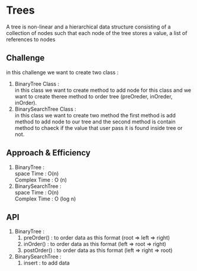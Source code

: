 # Trees
A tree is non-linear and a hierarchical data structure consisting of a collection of nodes such that each node of the tree stores a value, a list of references to nodes

## Challenge
in this challenge we want to create two class :  
1. BinaryTree Class :  
    in this class we want to create method to add node for this class and we want to create theree method to order tree (preOreder, inOreder, inOrder).
2. BinarySearchTree Class :  
    in this class we want to create two method the first method is add method to add node to our tree and the second method is contain method to chaeck if the value that user pass it is found inside tree or not.

## Approach & Efficiency
1. BinaryTree :  
    space Time : O(n)  
    Complex Time : O (n)   
2. BinarySearchTree :  
    space Time : O(n)   
    Complex Time : O (log n)  
## API
1. BinaryTree :  
    1. preOrder() : to order data as this format (root => left => right)  
    2. inOrder() : to order data as this format (left => root => right)   
    3. postOrder() : to order data as this format (left => right => root)  
2. BinarySearchTree :  
    1. insert : to add data 